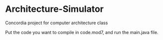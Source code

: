 # Architecture-Simulator
Concordia project for computer architecture class

Put the code you want to compile in code.mod7, and run the main.java file.

